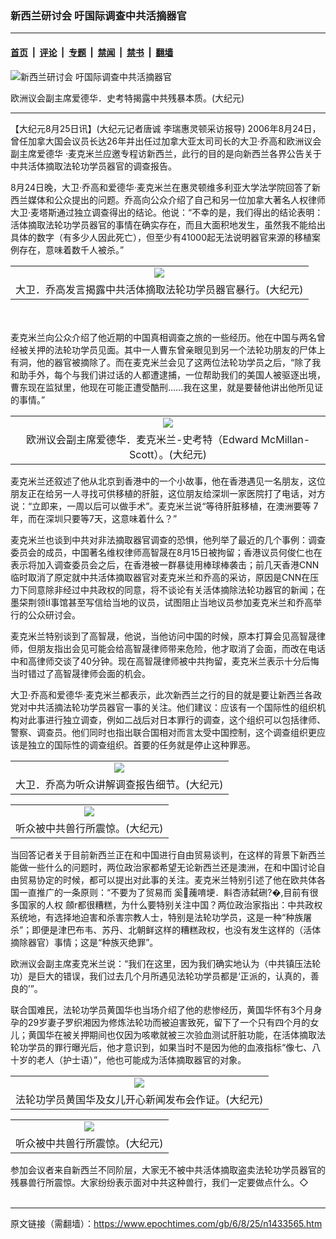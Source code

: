 ### 新西兰研讨会 吁国际调查中共活摘器官

---

#### [首页](../../../..?n1433565) &nbsp;|&nbsp; [评论](../../../../../epoch-comment?n1433565) &nbsp;|&nbsp; [专题](../../../../../epoch-special?n1433565) &nbsp;|&nbsp; [禁闻](../../../../../epoch-news?n1433565) &nbsp;|&nbsp; [禁书](../../../../../books?n1433565) &nbsp;|&nbsp; [翻墙](https://github.com/gfw-breaker/nogfw/blob/master/README.md?n1433565)


<div><img alt="新西兰研讨会 吁国际调查中共活摘器官" class="attachment-djy_600_400 size-djy_600_400 wp-post-image" src="https://i.epochtimes.com/assets/uploads/2006/08/608242103461030-600x400.jpg"/>
<div class="caption">
 <p>
  欧洲议会副主席爱德华．史考特揭露中共残暴本质。(大纪元)
 </p>
</div></div><hr/><div class="post_content" id="artbody" itemprop="articleBody">
 <!-- article content begin -->
 <p>
  【大纪元8月25日讯】(大纪元记者唐诚  李瑞惠灵顿采访报导) 2006年8月24日，曾任加拿大国会议员长达26年并出任过加拿大亚太司司长的大卫‧乔高和欧洲议会副主席爱德华 ‧麦克米兰应邀专程访新西兰，此行的目的是向新西兰各界公告关于中共活体摘取法轮功学员器官的调查报告。
 </p>
 <p>
  8月24日晚，大卫‧乔高和爱德华‧麦克米兰在惠灵顿维多利亚大学法学院回答了新西兰媒体和公众提出的问题。乔高向公众介绍了自己和另一位加拿大著名人权律师大卫‧麦塔斯通过独立调查得出的结论。他说：“不幸的是，我们得出的结论表明：活体摘取法轮功学员器官的事情在确实存在，而且大面积地发生，虽然我不能给出具体的数字（有多少人因此死亡），但至少有41000起无法说明器官来源的移植案例存在，意味着数千人被杀。”
 </p>
 <p>
  <center>
  </center>
 </p>
 <table border="0" cellpadding="3" cellspacing="3" width="100%">
  <tr>
   <td align="center">
    <ok href="/i6/608242103581030.jpg">
     <img src="/i6/608242103581030--ss.jpg"/>
    </ok>
   </td>
  </tr>
  <tr>
   <td align="center">
    <span class="bn12">
     大卫．乔高发言揭露中共活体摘取法轮功学员器官暴行。(大纪元)
    </span>
   </td>
  </tr>
 </table>
 <p>
  <br/>
  <br/>
  麦克米兰向公众介绍了他近期的中国真相调查之旅的一些经历。他在中国与两名曾经被关押的法轮功学员见面。其中一人曹东曾亲眼见到另一个法轮功朋友的尸体上有洞，他的器官被摘除了。而在麦克米兰会见了这两位法轮功学员之后，“除了我和助手外，每个与我们讲过话的人都遭逮捕，一位帮助我们的美国人被驱逐出境，曹东现在监狱里，他现在可能正遭受酷刑……我在这里，就是要替他讲出他所见证的事情。”
 </p>
 <p>
  <center>
  </center>
 </p>
 <table border="0" cellpadding="3" cellspacing="3" width="100%">
  <tr>
   <td align="center">
    <ok href="/i6/608242103531030.jpg">
     <img src="/i6/608242103531030--ss.jpg"/>
    </ok>
   </td>
  </tr>
  <tr>
   <td align="center">
    <span class="bn12">
     欧洲议会副主席爱德华．麦克米兰-史考特（Edward McMillan-Scott）。(大纪元)
    </span>
   </td>
  </tr>
 </table>
 <p>
 </p>
 <p>
  麦克米兰还叙述了他从北京到香港中的一个小故事，他在香港遇见一名朋友，这位朋友正在给另一人寻找可供移植的肝脏，这位朋友给深圳一家医院打了电话，对方说：“立即来，一周以后可以做手术”。麦克米兰说“等待肝脏移植，在澳洲要等 7年，而在深圳只要等7天，这意味着什么？”
 </p>
 <p>
  麦克米兰也谈到中共对非法摘取器官调查的恐惧，他列举了最近的几个事例：调查委员会的成员，中国著名维权律师高智晟在8月15日被拘留；香港议员何俊仁也在表示将加入调查委员会之后，在香港被一群暴徒用棒球棒袭击；前几天香港CNN临时取消了原定就中共活体摘取器官对麦克米兰和乔高的采访，原因是CNN在压力下同意除非经过中共政权的同意，将不谈论有关活体摘除法轮功器官的新闻；在墨柋荆领I事馆甚至写信给当地的议员，试图阻止当地议员参加麦克米兰和乔高举行的公众研讨会。
 </p>
 <p>
  麦克米兰特别谈到了高智晟，他说，当他访问中国的时候，原本打算会见高智晟律师，但朋友指出会见可能会给高智晟律师带来危险，他才取消了会面，而改在电话中和高律师交谈了40分钟。现在高智晟律师被中共拘留，麦克米兰表示十分后悔当时错过了高智晟律师会面的机会。
 </p>
 <p>
  大卫‧乔高和爱德华‧麦克米兰都表示，此次新西兰之行的目的就是要让新西兰各政党对中共活摘法轮功学员器官一事的关注。他们建议：应该有一个国际性的组织机构对此事进行独立调查，例如二战后对日本罪行的调查，这个组织可以包括律师、警察、调查员。他们同时也指出联合国相对而言太受中国控制，这个调查组织更应该是独立的国际性的调查组织。首要的任务就是停止这种罪恶。
 </p>
 <p>
  <center>
  </center>
 </p>
 <table border="0" cellpadding="3" cellspacing="3" width="100%">
  <tr>
   <td align="center">
    <ok href="/i6/608242104491030.jpg">
     <img src="/i6/608242104491030--ss.jpg"/>
    </ok>
   </td>
  </tr>
  <tr>
   <td align="center">
    <span class="bn12">
     大卫．乔高为听众讲解调查报告细节。(大纪元)
    </span>
   </td>
  </tr>
 </table>
 <p>
 </p>
 <p>
  <center>
  </center>
 </p>
 <table border="0" cellpadding="3" cellspacing="3" width="100%">
  <tr>
   <td align="center">
    <ok href="/i6/608242104541030.jpg">
     <img src="/i6/608242104541030--ss.jpg"/>
    </ok>
   </td>
  </tr>
  <tr>
   <td align="center">
    <span class="bn12">
     听众被中共兽行所震惊。(大纪元)
    </span>
   </td>
  </tr>
 </table>
 <p>
 </p>
 <p>
  当回答记者关于目前新西兰正在和中国进行自由贸易谈判，在这样的背景下新西兰能做一些什么的问题时，两位政治家都希望无论新西兰还是澳洲，在和中国讨论自由贸易协定的时候，都可以提出对此事的关注。麦克米兰特别引述了他在欧共体各国一直推广的一条原则：“不要为了贸易而 奚藱唷埂．斢杏浾弑硎?�,目前有很多国家的人权 顩r都很糟糕，为什么要特别关注中国？两位政治家指出：中共政权系统地，有选择地迫害和杀害宗教人士，特别是法轮功学员，这是一种“种族屠杀”；即便是津巴布韦、苏丹、北朝鲜这样的糟糕政权，也没有发生这样的（活体摘除器官）事情；这是“种族灭绝罪”。
 </p>
 <p>
  欧洲议会副主席麦克米兰说：“我们在这里，因为我们确实地认为（中共镇压法轮功）是巨大的错误，我们过去几个月所遇见法轮功学员都是‘正派的，认真的，善良的’”。
 </p>
 <p>
  联合国难民，法轮功学员黄国华也当场介绍了他的悲惨经历，黄国华怀有3个月身孕的29岁妻子罗织湘因为修炼法轮功而被迫害致死，留下了一个只有四个月的女儿；黄国华在被关押期间也仅因为咳嗽就被三次验血测试肝脏功能，在活体摘取法轮功学员的罪行曝光后，他才意识到，如果当时不是因为他的血液指标“像七、八十岁的老人（护士语）”，他也可能成为活体摘取器官的对象。
 </p>
 <p>
  <center>
  </center>
 </p>
 <table border="0" cellpadding="3" cellspacing="3" width="100%">
  <tr>
   <td align="center">
    <ok href="/i6/608242104421030.jpg">
     <img src="/i6/608242104421030--ss.jpg"/>
    </ok>
   </td>
  </tr>
  <tr>
   <td align="center">
    <span class="bn12">
     法轮功学员黄国华及女儿开心新闻发布会作证。(大纪元)
    </span>
   </td>
  </tr>
 </table>
 <p>
 </p>
 <p>
  <center>
  </center>
 </p>
 <table border="0" cellpadding="3" cellspacing="3" width="100%">
  <tr>
   <td align="center">
    <ok href="/i6/608242104451030.jpg">
     <img src="/i6/608242104451030--ss.jpg"/>
    </ok>
   </td>
  </tr>
  <tr>
   <td align="center">
    <span class="bn12">
     听众被中共兽行所震惊。(大纪元)
    </span>
   </td>
  </tr>
 </table>
 <p>
 </p>
 <p>
  参加会议者来自新西兰不同阶层，大家无不被中共活体摘取盗卖法轮功学员器官的残暴兽行所震惊。大家纷纷表示面对中共这种兽行，我们一定要做点什么。◇
  <font color="#ffffff">
   (http://www.dajiyuan.com)
  </font>
 </p>
 <!-- article content end -->
 <div id="below_article_ad">
 </div>
</div>


---

原文链接（需翻墙）：https://www.epochtimes.com/gb/6/8/25/n1433565.htm